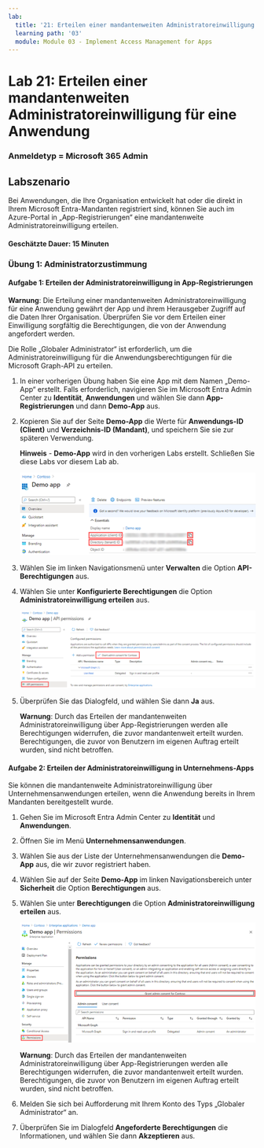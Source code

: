 ```yaml
---
lab:
  title: '21: Erteilen einer mandantenweiten Administratoreinwilligung für eine Anwendung'
  learning path: '03'
  module: Module 03 - Implement Access Management for Apps
---
```


# Lab 21: Erteilen einer mandantenweiten Administratoreinwilligung für eine Anwendung

### Anmeldetyp = Microsoft 365 Admin

## Labszenario

Bei Anwendungen, die Ihre Organisation entwickelt hat oder die direkt in Ihrem Microsoft Entra-Mandanten registriert sind, können Sie auch im Azure-Portal in „App-Registrierungen“ eine mandantenweite Administratoreinwilligung erteilen.

#### Geschätzte Dauer: 15 Minuten

### Übung 1: Administratorzustimmung

#### Aufgabe 1: Erteilen der Administratoreinwilligung in App-Registrierungen

   **Warnung**: Die Erteilung einer mandantenweiten Administratoreinwilligung für eine Anwendung gewährt der App und ihrem Herausgeber Zugriff auf die Daten Ihrer Organisation. Überprüfen Sie vor dem Erteilen einer Einwilligung sorgfältig die Berechtigungen, die von der Anwendung angefordert werden.

Die Rolle „Globaler Administrator“ ist erforderlich, um die Administratoreinwilligung für die Anwendungsberechtigungen für die Microsoft Graph-API zu erteilen.

1. In einer vorherigen Übung haben Sie eine App mit dem Namen „Demo-App“ erstellt. Falls erforderlich, navigieren Sie im Microsoft Entra Admin Center zu **Identität**, **Anwendungen** und wählen Sie dann **App-Registrierungen** und dann **Demo-App** aus.

2. Kopieren Sie auf der Seite **Demo-App** die Werte für **Anwendungs-ID (Client)** und **Verzeichnis-ID (Mandant)**, und speichern Sie sie zur späteren Verwendung.

    **Hinweis** - **Demo-App** wird in den vorherigen Labs erstellt. Schließen Sie diese Labs vor diesem Lab ab.

    ![Bildschirmabbildung der Anzeige der Seite „Demo-App“ mit hervorgehobener Verzeichnis-ID](./media/lp3-mod3-demo-app-directory-id.png)

3. Wählen Sie im linken Navigationsmenü unter **Verwalten** die Option **API-Berechtigungen** aus.

4. Wählen Sie unter **Konfigurierte Berechtigungen** die Option **Administratoreinwilligung erteilen** aus.

    ![Bildschirmabbildung mit der Seite „API-Berechtigung“ mit hervorgehobener Option „Administratoreinwilligung erteilen“ für Contoso](./media/lp3-mod3-api-permissions-admin-consent.png)

5. Überprüfen Sie das Dialogfeld, und wählen Sie dann **Ja** aus.

   **Warnung**: Durch das Erteilen der mandantenweiten Administratoreinwilligung über App-Registrierungen werden alle Berechtigungen widerrufen, die zuvor mandantenweit erteilt wurden. Berechtigungen, die zuvor von Benutzern im eigenen Auftrag erteilt wurden, sind nicht betroffen.

#### Aufgabe 2: Erteilen der Administratoreinwilligung in Unternehmens-Apps

Sie können die mandantenweite Administratoreinwilligung über Unternehmensanwendungen erteilen, wenn die Anwendung bereits in Ihrem Mandanten bereitgestellt wurde.

1. Gehen Sie im Microsoft Entra Admin Center zu **Identität** und **Anwendungen**.

2. Öffnen Sie im Menü **Unternehmensanwendungen**.

3. Wählen Sie aus der Liste der Unternehmensanwendungen die **Demo-App** aus, die wir zuvor registriert haben.

4. Wählen Sie auf der Seite **Demo-App** im linken Navigationsbereich unter **Sicherheit** die Option **Berechtigungen** aus.

5. Wählen Sie unter **Berechtigungen** die Option **Administratoreinwilligung erteilen** aus.

    ![Bildschirmabbildung mit der Seite „Berechtigungen“ für die Demo-App mit hervorgehobener Option „Administratoreinwilligung erteilen“ für Contoso](./media/lp3-mod3-grant-admin-consent-in-enterprise-app.png)

   **Warnung**: Durch das Erteilen der mandantenweiten Administratoreinwilligung über App-Registrierungen werden alle Berechtigungen widerrufen, die zuvor mandantenweit erteilt wurden. Berechtigungen, die zuvor von Benutzern im eigenen Auftrag erteilt wurden, sind nicht betroffen.

6. Melden Sie sich bei Aufforderung mit Ihrem Konto des Typs „Globaler Administrator“ an.

7. Überprüfen Sie im Dialogfeld **Angeforderte Berechtigungen** die Informationen, und wählen Sie dann **Akzeptieren** aus.
